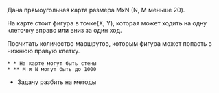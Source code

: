 Дана прямоугольная карта размера MxN (N, M меньше 20).

На карте стоит фигура в точке(Х, Y), которая может ходить на одну клеточку вправо или вниз за один ход.

Посчитать количество маршрутов, которым фигура может попасть в нижнюю правую клетку.
```
* * На карте могут быть стены
* ** M и N могут быть до 1000
```
* Задачу разбить на методы
